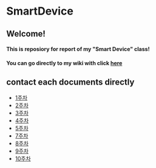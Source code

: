 SmartDevice
=========
Welcome!
----------
#### This is reposiory for report of my "Smart Device" class!   
#### You can go directly to my wiki with click [here][wiki]
## contact each documents directly
* [1주차][1]
* [2주차][2]
* [3주차][3]
* [4주차][4]
* [5주차][5]
* [7주차][6]
* [8주차][7]
* [9주차][8]
* [10주차][9]












[wiki]: https://github.com/KimIl0207/SmartDevice/wiki
[1]: https://github.com/KimIl0207/SmartDevice/wiki/1%EC%A3%BC%EC%B0%A8-%E2%80%90-%EC%8A%A4%EB%A7%88%ED%8A%B8-%EB%94%94%EB%B0%94%EC%9D%B4%EC%8A%A4(Smart-Deivce)%EB%9E%80%3F
[2]: https://github.com/KimIl0207/SmartDevice/wiki/2%EC%A3%BC%EC%B0%A8%E2%80%90%EA%B8%B0%EB%B3%B8-%EC%85%8B%EC%97%85-%EB%B0%8F-%EA%B0%84%EB%8B%A8%ED%95%9C-%EC%8B%A4%EC%8A%B5
[3]: https://github.com/KimIl0207/SmartDevice/wiki/3%EC%A3%BC%EC%B0%A8-%E2%80%90-LED-%EC%A0%90%EB%93%B1-%EC%8B%A4%EC%8A%B5
[4]: https://github.com/KimIl0207/SmartDevice/wiki/4%EC%A3%BC%EC%B0%A8%E2%80%90%EB%B8%94%EB%A3%A8%ED%88%AC%EC%8A%A4-%ED%86%B5%EC%8B%A0%EC%9D%84-%EC%9D%B4%EC%9A%A9%ED%95%9C-RGB-LED-%EC%A0%90%EB%93%B1
[5]: https://github.com/KimIl0207/SmartDevice/wiki/5%EC%A3%BC%EC%B0%A8-%E2%80%90-%EC%9B%B9-%EC%84%9C%EB%B2%84%EB%A5%BC-%EC%9D%B4%EC%9A%A9%ED%95%9C-%EC%8B%A4%EC%8A%B5
[6]: https://github.com/KimIl0207/SmartDevice/wiki/7%EC%A3%BC%EC%B0%A8%E2%80%90%EC%9B%B9-%EC%84%9C%EB%B2%84-%EA%B5%AC%EC%B6%95-%EB%B0%8F-%ED%8F%AC%ED%8A%B8-%ED%8F%AC%EC%9B%8C%EB%94%A9
[7]: https://github.com/KimIl0207/SmartDevice/wiki/8%EC%A3%BC%EC%B0%A8%E2%80%90%EC%9B%B9%EC%84%9C%EB%B2%84-%EC%99%B8%EB%B6%80-%EC%A0%91%EC%86%8D-%EB%B0%8F-%EC%98%A8%EC%8A%B5%EB%8F%84-%EC%B8%A1%EC%A0%95-%EB%AA%A8%EB%93%88-%EC%8B%A4%EC%8A%B5
[8]: https://github.com/KimIl0207/SmartDevice/wiki/9%EC%A3%BC%EC%B0%A8%E2%80%90MQTT-%EB%B0%8F-%EC%B4%88%EC%9D%8C%ED%8C%8C-%EB%AA%A8%EB%93%88-%EC%8B%A4%EC%8A%B5
[9]: https://github.com/KimIl0207/SmartDevice/wiki/10%EC%A3%BC%EC%B0%A8-%E2%80%90-Firebase-%EB%B0%8F-%EB%B9%9B-%EA%B0%90%EC%A7%80-%EC%84%BC%EC%84%9C-%EB%AA%A8%EB%93%88-%EC%8B%A4%EC%8A%B5
